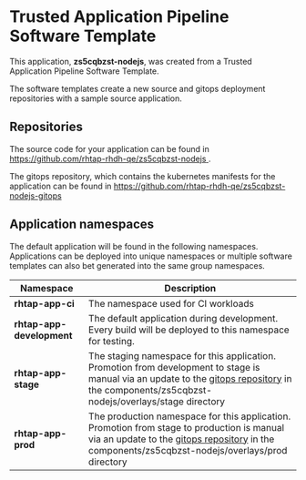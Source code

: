 # Trusted Application Pipeline Software Template

This application, **zs5cqbzst-nodejs**, was created from a Trusted Application Pipeline Software Template.

The software templates create a new source and gitops deployment repositories with a sample source application. 

## Repositories

The source code for your application can be found in [https://github.com/rhtap-rhdh-qe/zs5cqbzst-nodejs ](https://github.com/rhtap-rhdh-qe/zs5cqbzst-nodejs ).
 
The gitops repository, which contains the kubernetes manifests for the application can be found in 
[https://github.com/rhtap-rhdh-qe/zs5cqbzst-nodejs-gitops ](https://github.com/rhtap-rhdh-qe/zs5cqbzst-nodejs-gitops ) 

## Application namespaces 

The default application will be found in the following namespaces. Applications can be deployed into unique namespaces or multiple software templates can also bet generated into the same group namespaces.  

|  Namespace   |  Description   |  
| -------- | -------- |
| **rhtap-app-ci** | The namespace used for CI workloads |
| **rhtap-app-development** | The default application during development. Every build will be deployed to this namespace for testing. |
| **rhtap-app-stage** | The staging namespace for this application. Promotion from development to stage is manual via an update to the [gitops repository](https://github.com/rhtap-rhdh-qe/zs5cqbzst-nodejs-gitops ) in the components/zs5cqbzst-nodejs/overlays/stage directory |
| **rhtap-app-prod** | The production namespace for this application. Promotion from stage to production is manual via an update to the [gitops repository](https://github.com/rhtap-rhdh-qe/zs5cqbzst-nodejs-gitops ) in the components/zs5cqbzst-nodejs/overlays/prod directory |